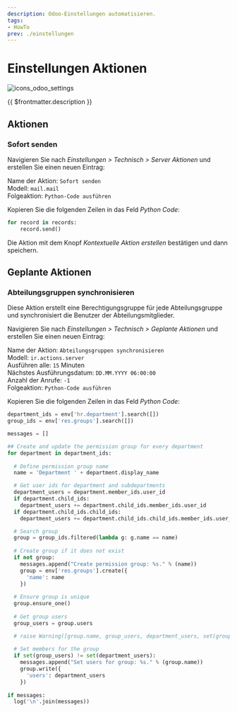 ```yaml
---
description: Odoo-Einstellungen automatisieren.
tags:
- HowTo
prev: ./einstellungen
---
```

# Einstellungen Aktionen
![icons_odoo_settings](assets/icons_odoo_settings.png)

{{ $frontmatter.description }}

## Aktionen

### Sofort senden

Navigieren Sie nach *Einstellungen > Technisch > Server Aktionen* und erstellen Sie einen neuen Eintrag:

Name der Aktion: `Sofort senden`\
Modell: `mail.mail`\
Folgeaktion: `Python-Code ausführen`

Kopieren Sie die folgenden Zeilen in das Feld *Python Code*:

```python
for record in records:
	record.send()
```

Die Aktion mit dem Knopf *Kontextuelle Aktion erstellen* bestätigen und dann speichern.

## Geplante Aktionen

### Abteilungsgruppen synchronisieren

Diese Aktion erstellt eine Berechtigungsgruppe für jede Abteilungsgruppe und synchronisiert die Benutzer der Abteilungsmitglieder.

Navigieren Sie nach *Einstellungen > Technisch > Geplante Aktionen* und erstellen Sie einen neuen Eintrag:

Name der Aktion: `Abteilungsgruppen synchronisieren`\
Modell: `ir.actions.server`\
Ausführen alle: `15` Minuten\
Nächstes Ausführungsdatum: `DD.MM.YYYY 06:00:00`\
Anzahl der Anrufe: `-1`\
Folgeaktion: `Python-Code ausführen`

Kopieren Sie die folgenden Zeilen in das Feld *Python Code*:

```python
department_ids = env['hr.department'].search([])
group_ids = env['res.groups'].search([])

messages = []

## Create and update the permission group for every department
for department in department_ids:
  
  # Define permission group name
  name = 'Department ' + department.display_name

  # Get user ids for department and subdepartments
  department_users = department.member_ids.user_id
  if department.child_ids:
    department_users += department.child_ids.member_ids.user_id
  if department.child_ids.child_ids:
    department_users += department.child_ids.child_ids.member_ids.user_id

  # Search group
  group = group_ids.filtered(lambda g: g.name == name)
  
  # Create group if it does not exist
  if not group:
    messages.append("Create permission group: %s." % (name))
    group = env['res.groups'].create({
      'name': name
    })
    
  # Ensure group is unique
  group.ensure_one()
    
  # Get group users
  group_users = group.users

  # raise Warning([group.name, group_users, department_users, set(group_users) == set(department_users)])
    
  # Set members for the group
  if set(group_users) != set(department_users):
    messages.append("Set users for group: %s." % (group.name))
    group.write({
      'users': department_users
    })
    
if messages:
  log('\n'.join(messages))
```